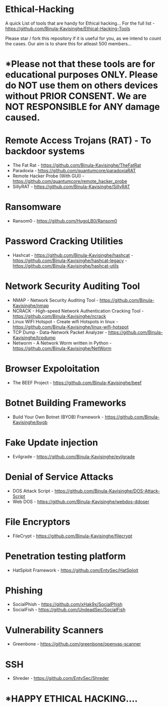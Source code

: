 # Ethical-Hacking
A quick List of tools that are handy for Ethical hacking... 
For the full list - https://github.com/Binula-Kavisinghe/Ethical-Hacking-Tools

Please star / fork this repository if it is useful for you, as we intend to count the cases. Our aim is to share this for atleast 500 members...

# *Please not that these tools are for educational purposes ONLY. Please do NOT use them on others devices without PRIOR CONSENT. We are NOT RESPONSIBLE for ANY damage caused.


# Remote Access Trojans (RAT) - To backdoor systems
 * The Fat Rat - https://github.com/Binula-Kavisinghe/TheFatRat
 * Paradoxia - https://github.com/quantumcore/paradoxiaRAT
 * Remote Hacker Probe (With GUI) - https://github.com/quantumcore/remote_hacker_probe
 * SillyRAT - https://github.com/Binula-Kavisinghe/SillyRAT

# Ransomware
* Ransom0 - https://github.com/HugoLB0/Ransom0


# Password Cracking Utilities
 * Hashcat - https://github.com/Binula-Kavisinghe/hashcat  -  https://github.com/Binula-Kavisinghe/hashcat-legacy  -  https://github.com/Binula-Kavisinghe/hashcat-utils


# Network Security Auditing Tool
* NMAP - Network Security Auditing Tool - https://github.com/Binula-Kavisinghe/nmap
* NCRACK - High-speed Network Authentication Cracking Tool - https://github.com/Binula-Kavisinghe/ncrack
* Linux WIFI Hotspot - Create wifi Hotspots in linux - https://github.com/Binula-Kavisinghe/linux-wifi-hotspot
* TCP Dump - Data-Network Packet Analyzer - https://github.com/Binula-Kavisinghe/tcpdump
* Networm - A Network Worm written in Python - https://github.com/Binula-Kavisinghe/NetWorm


# Browser Expoloitation
* The BEEF Project - https://github.com/Binula-Kavisinghe/beef


# Botnet Building Frameworks
* Build Your Own Botnet (BYOB) Framework - https://github.com/Binula-Kavisinghe/byob


# Fake Update injection
* Evilgrade - https://github.com/Binula-Kavisinghe/evilgrade


# Denial of Service Attacks
* DOS Attack Script - https://github.com/Binula-Kavisinghe/DOS-Attack-Script
* Web DOS - https://github.com/Binula-Kavisinghe/webdos-ddoser


# File Encryptors
* FileCrypt - https://github.com/Binula-Kavisinghe/filecrypt


# Penetration testing platform
* HatSploit Framework - https://github.com/EntySec/HatSploit

# Phishing
* SocialPhish - https://github.com/xHak9x/SocialPhish 
* SocialFish - https://github.com/UndeadSec/SocialFish


# Vulnerability Scanners
* Greenbone - https://github.com/greenbone/openvas-scanner


# SSH
* Shreder - https://github.com/EntySec/Shreder



# *HAPPY ETHICAL HACKING....
